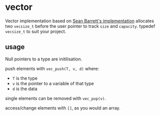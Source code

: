 # vector

Vector implementation based on
[Sean Barrett's implementation](http://nothings.org/stb/stretchy_buffer.txt)
allocates two `vecsize_t` before the user pointer to track `size` and `capacity`.
typedef `vecsize_t` to suit your project.

## usage
Null pointers to a type are initilisation.

push elements with `vec_push(T, v, d)` where:
* `T` is the type
* `v` is the pointer to a variable of that type
* `d` is the data

single elements can be removed with `vec_pop(v)`.

access/change elements with `[]`, as you would an array.

